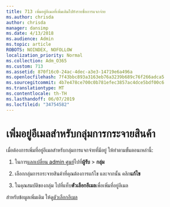 ```yaml
---
title: 713 เพิ่มอยู่อีเมลที่เพิ่มเติมไปยังรายชื่อการแจกจ่าย
ms.author: chrisda
author: chrisda
manager: dansimp
ms.date: 4/13/2018
ms.audience: Admin
ms.topic: article
ROBOTS: NOINDEX, NOFOLLOW
localization_priority: Normal
ms.collection: Adm_O365
ms.custom: 713
ms.assetid: 870f16c0-24ac-4dec-a3e3-14719e6a496a
ms.openlocfilehash: 7f43bbc893a3163eb76a3239b689c76f266adca5
ms.sourcegitcommit: 4b7e478ce700c0b781efec3857ac4dce5bdf00c6
ms.translationtype: MT
ms.contentlocale: th-TH
ms.lasthandoff: 06/07/2019
ms.locfileid: "34754582"
---
```

# <a name="add-an-email-address-for-a-distribution-group"></a>เพิ่มอยู่อีเมลสำหรับกลุ่มการกระจายสินค้า

เมื่อต้องการเพิ่มที่อยู่อีเมลสำหรับกลุ่มการแจกจ่ายที่มีอยู่ ให้ทำตามขั้นตอนเหล่านี้:

1. ในการ[แลกเปลี่ยน admin ศูนย์](https://outlook.office365.com/ecp/)ไปที่**ผู้รับ** \> **กลุ่ม**

2. เลือกกลุ่มการกระจายสินค้าที่คุณต้องการแก้ไข และจากนั้น คลิก**แก้ไข**

3. ในคุณสมบัติของกลุ่ม ไปที่แท็บ**ตัวเลือกอีเมล**เพื่อเพิ่มที่อยู่อีเมล 

สำหรับข้อมูลเพิ่มเติม ให้ดู[ตัวเลือกอีเมล](https://technet.microsoft.com/library/bb124513.aspx#emailoptions)
